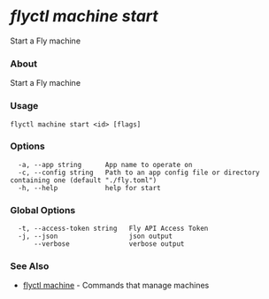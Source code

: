 # _flyctl machine start_

Start a Fly machine

### About

Start a Fly machine

### Usage
~~~
flyctl machine start <id> [flags]
~~~

### Options

~~~
  -a, --app string      App name to operate on
  -c, --config string   Path to an app config file or directory containing one (default "./fly.toml")
  -h, --help            help for start
~~~

### Global Options

~~~
  -t, --access-token string   Fly API Access Token
  -j, --json                  json output
      --verbose               verbose output
~~~

### See Also

* [flyctl machine](/docs/flyctl/machine/)	 - Commands that manage machines

